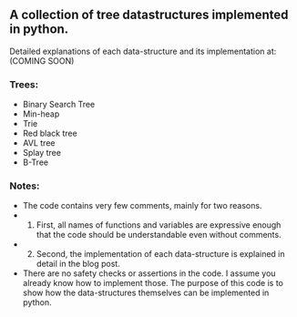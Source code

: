 ## A collection of tree datastructures implemented in python.

Detailed explanations of each data-structure and its implementation at: (COMING SOON)


### Trees:

- Binary Search Tree
- Min-heap
- Trie
- Red black tree
- AVL tree
- Splay tree
- B-Tree


### Notes:

- The code contains very few comments, mainly for two reasons. 
- 1. First, all names of functions and variables are expressive enough that the code should be understandable even without comments. 
- 2. Second, the implementation of each data-structure is explained in detail in the blog post.
- There are no safety checks or assertions in the code. I assume you already know how to implement those. The purpose of this code is to show how the data-structures themselves can be implemented in python.

